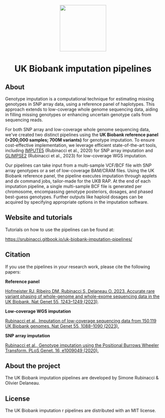 <p align="center">
  <a href="https://srubinacci.gitbook.io/uk-biobank-imputation-pipelines/">
    <img height="150" src="https://github.com/srubinacci/imputation-ukb-ref-panel/assets/17588501/902fcd67-3176-4152-bf24-579ad3127a43">
  </a>
  <h1 align="center">UK Biobank imputation pipelines</h1>
</p>

## About

Genotype imputation is a computational technique for estimating missing genotypes in SNP array data, using a reference panel of haplotypes. This approach extends to low-coverage whole genome sequencing data, aiding in filling missing genotypes or enhancing uncertain genotype calls from sequencing reads.

For both SNP array and low-coverage whole genome sequencing data, we've created two distinct pipelines using the **UK Biobank reference panel (>200,000 samples; 700M variants)** for genotype imputation. To ensure cost-effective implementation, we leverage efficient state-of-the-art tools, including [IMPUTE5](https://doi.org/10.1371/journal.pgen.1009049) (Rubinacci et al., 2020) for SNP array imputation and [GLIMPSE2](https://doi.org/10.1038/s41588-023-01438-3) (Rubinacci et al., 2023) for low-coverage WGS imputation.

Our pipelines can take input from a multi-sample VCF/BCF file with SNP array genotypes or a set of low-coverage BAM/CRAM files. Using the UK Biobank reference panel, the pipeline executes imputation through applets and _dx_ command jobs, tailor-made for the UKB RAP. At the end of each imputation pipeline, a single multi-sample BCF file is generated per chromosome, encompassing genotype posteriors, dosages, and phased best-guess genotypes. Further outputs like haploid dosages can be acquired by specifying appropriate options in the imputation software.


## Website and tutorials

Tutorials on how to use the pipelines can be found at:

https://srubinacci.gitbook.io/uk-biobank-imputation-pipelines/


## Citation

If you use the pipelines in your research work, please cite the following papers:

**Reference panel**&#x20;

[Hofmeister RJ, Ribeiro DM, Rubinacci S, Delaneau O. 2023. Accurate rare variant phasing of whole-genome and whole-exome sequencing data in the UK Biobank. Nat Genet 55, 1243–1249 (2023)](https://doi.org/10.1038/s41588-023-01415-w).

**Low-coverage WGS imputation**

[Rubinacci et al., Imputation of low-coverage sequencing data from 150,119 UK Biobank genomes. Nat Genet 55, 1088–1090 (2023).](https://doi.org/10.1038/s41588-023-01438-3)

**SNP array imputation**

[Rubinacci et al., Genotype imputation using the Positional Burrows Wheeler Transform. PLoS Genet. 16, e1009049 (2020).](https://doi.org/10.1371/journal.pgen.1009049)


## About the project
The UK Biobank imputation pipelines are developed by Simone Rubinacci & Olivier Delaneau.


## License
The UK Biobank imputation r pipelines are distributed with an MIT license.
